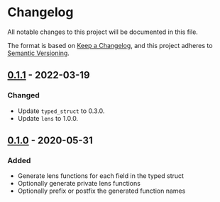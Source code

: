 # Changelog

All notable changes to this project will be documented in this file.

The format is based on [Keep a Changelog](https://keepachangelog.com/en/1.0.0/),
and this project adheres to [Semantic
Versioning](https://semver.org/spec/v2.0.0.html).

## [0.1.1] - 2022-03-19

### Changed

* Update `typed_struct` to 0.3.0.
* Update `lens` to 1.0.0.

## [0.1.0] - 2020-05-31

### Added

* Generate lens functions for each field in the typed struct
* Optionally generate private lens functions
* Optionally prefix or postfix the generated function names

[0.1.1]: https://github.com/ejpcmac/typed_struct_lens/compare/v0.1.0...v0.1.1
[0.1.0]: https://github.com/ejpcmac/typed_struct_lens/releases/tag/v0.1.0
